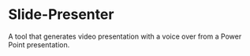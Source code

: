 # Slide-Presenter
 A tool that generates video presentation with a voice over from a Power Point presentation.
